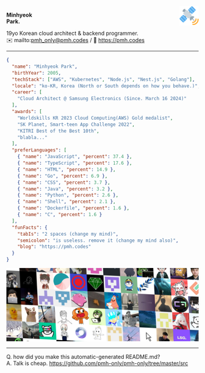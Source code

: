 <img src="assets/satellite.svg" width="50px" align="right" />

**Minhyeok\
Park.**

19yo Korean cloud architect & backend programmer.\
✉️ mailto:pmh_only@pmh.codes
/
🔗 https://pmh.codes

---

```json
{
  "name": "Minhyeok Park",
  "birthYear": 2005,
  "techStack": ["AWS", "Kubernetes", "Node.js", "Nest.js", "Golang"],
  "locale": "ko-KR, Korea (North or South depends on how you behave.)",
  "career": [
    "Cloud Architect @ Samsung Electronics (Since. March 16 2024)"
  ],
  "awards": [
    "Worldskills KR 2023 Cloud Computing(AWS) Gold medalist",
    "SK Planet, Smart-teen App Challenge 2022",
    "KITRI Best of the Best 10th",
    "blabla..."
  ],
  "preferLanguages": [
    { "name": "JavaScript", "percent": 37.4 },
    { "name": "TypeScript", "percent": 17.6 },
    { "name": "HTML", "percent": 14.9 },
    { "name": "Go", "percent": 6.9 },
    { "name": "CSS", "percent": 3.7 },
    { "name": "Java", "percent": 3.2 },
    { "name": "Python", "percent": 2.6 },
    { "name": "Shell", "percent": 2.1 },
    { "name": "Dockerfile", "percent": 1.6 },
    { "name": "C", "percent": 1.6 }
  ],
  "funFacts": {
    "tabIs": "2 spaces (change my mind)",
    "semicolon": "is useless. remove it (change my mind also)",
    "blog": "https://pmh.codes"
  }
}
```
![Special thanks to my friends](./friends.png)

---
Q. how did you make this automatic-generated README.md?\
A. Talk is cheap. https://github.com/pmh-only/pmh-only/tree/master/src
